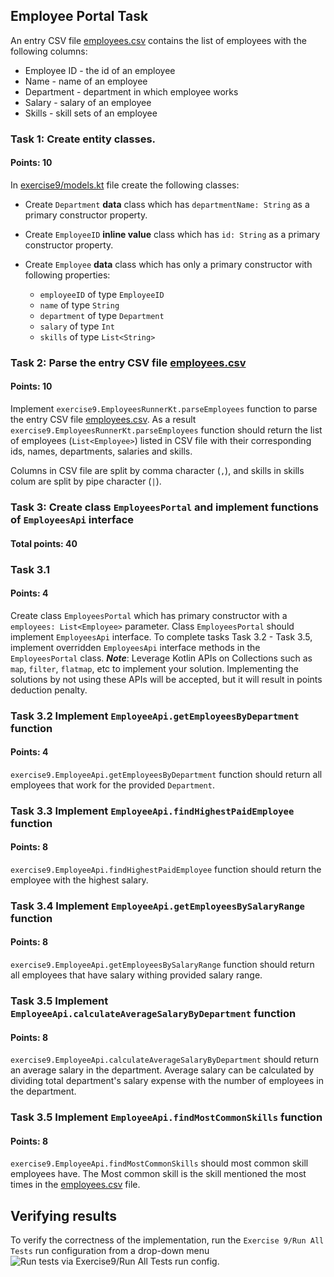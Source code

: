 ## Employee Portal Task

An entry CSV file [employees.csv](https://github.com/vuksa/kotlin-programming-language-course/blob/main/src/main/resources/exercise9/employees.csv) contains the list of employees with the following columns:

- Employee ID - the id of an employee
- Name - name of an employee
- Department - department in which employee works
- Salary - salary of an employee
- Skills - skill sets of an employee

### Task 1: Create entity classes. 
#### Points: 10

In [exercise9/models.kt](models.kt) file create the following classes:

- Create `Department` **data** class which has `departmentName: String` as a primary constructor property.
- Create `EmployeeID` **inline value** class which has `id: String` as a primary constructor property.
- Create `Employee` **data** class which has only a primary constructor with following properties:
  
  - `employeeID` of type `EmployeeID`
  - `name` of type `String`
  - `department` of type `Department`
  - `salary` of type `Int`
  - `skills` of type `List<String>`

### Task 2: Parse the entry CSV file [employees.csv](https://github.com/vuksa/kotlin-programming-language-course/blob/main/src/main/resources/exercise9/employees.csv)
#### Points: 10

Implement `exercise9.EmployeesRunnerKt.parseEmployees` function to parse the entry CSV file [employees.csv](https://github.com/vuksa/kotlin-programming-language-course/blob/main/src/main/resources/exercise9/employees.csv).
As a result `exercise9.EmployeesRunnerKt.parseEmployees` function should return the list of employees (`List<Employee>`) listed in CSV file
with their corresponding ids, names, departments, salaries and skills.

Columns in CSV file are split by comma character (`,`), and skills in skills colum are split by pipe character (`|`).

### Task 3: Create class `EmployeesPortal` and implement functions of `EmployeesApi` interface
#### Total points: 40

### Task 3.1
#### Points: 4
Create class `EmployeesPortal` which has primary constructor with a `employees: List<Employee>` parameter.
Class `EmployeesPortal` should implement `EmployeesApi` interface.
To complete tasks Task 3.2 - Task 3.5, implement overridden `EmployeesApi` interface methods 
in the `EmployeesPortal` class. 
***Note***: Leverage Kotlin APIs on Collections such as `map`, `filter`, `flatmap`, etc to implement your solution.
Implementing the solutions by not using these APIs will be accepted, but it will result in points deduction penalty.

### Task 3.2 Implement `EmployeeApi.getEmployeesByDepartment` function
#### Points: 4

`exercise9.EmployeeApi.getEmployeesByDepartment` function should return all employees that 
work for the provided `Department`. 

### Task 3.3 Implement `EmployeeApi.findHighestPaidEmployee` function
#### Points: 8

`exercise9.EmployeeApi.findHighestPaidEmployee` function should return the employee with the highest salary.


### Task 3.4 Implement `EmployeeApi.getEmployeesBySalaryRange` function
#### Points: 8

`exercise9.EmployeeApi.getEmployeesBySalaryRange` function should return all employees that have salary withing provided salary range.


### Task 3.5 Implement `EmployeeApi.calculateAverageSalaryByDepartment` function
#### Points: 8

`exercise9.EmployeeApi.calculateAverageSalaryByDepartment` should return an average salary in the department.
Average salary can be calculated by dividing total department's salary expense with the number of employees in the department.


### Task 3.5 Implement `EmployeeApi.findMostCommonSkills` function
#### Points: 8

`exercise9.EmployeeApi.findMostCommonSkills` should most common skill employees have.
The Most common skill is the skill mentioned the most times in the [employees.csv](https://github.com/vuksa/kotlin-programming-language-course/blob/main/src/main/resources/exercise9/employees.csv) file.

## Verifying results
To verify the correctness of the implementation, run the `Exercise 9/Run All Tests` run configuration from a drop-down menu
![Run tests via Exercise9/Run All Tests run config.](https://github.com/vuksa/kotlin-programming-language-course/blob/main/doc/verify-implementation-by-running-tests.png)